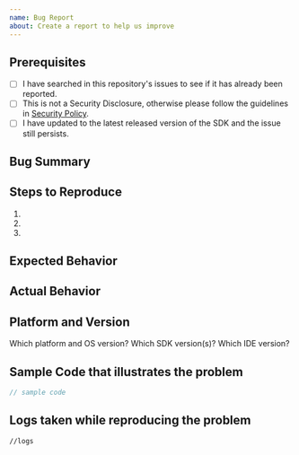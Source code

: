 ```yaml
---
name: Bug Report 
about: Create a report to help us improve
---
```

## Prerequisites
<!--- Go through the items below before logging an issue -->
- [ ] I have searched in this repository's issues to see if it has already been reported.
- [ ] This is not a Security Disclosure, otherwise please follow the guidelines in [Security Policy](https://github.com/adobe/aepsdk-edgebridge-android/security/policy).
- [ ] I have updated to the latest released version of the SDK and the issue still persists.

## Bug Summary 

<!---Please provide a summary of the bug you are reporting-->


## Steps to Reproduce

1.
2.
3.

## Expected Behavior

<!---What is the expected behavior?-->

## Actual Behavior

<!---What is the Actual behavior you see?-->

## Platform and Version

Which platform and OS version?
Which SDK version(s)?
Which IDE version?

## Sample Code that illustrates the problem
<!---Please provide sample code below or provide a link with the sample code to help us investigate the bug-->

```swift
// sample code

```
## Logs taken while reproducing the problem
<!---Please provide Trace Console Log below or provide a link with the log to help us look into the issue-->

```
//logs

```
